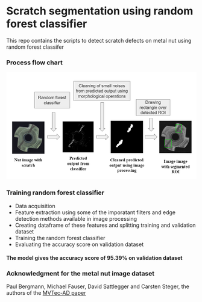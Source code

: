 # Scratch segmentation using random forest classifier
This repo contains the scripts to detect scratch defects on metal nut using random forest classifer

### Process flow chart
![Predicted sample](https://github.com/shubh-tiwari/random-forest-scratch-segmentation/blob/main/flow_chart/flowchart.png)

### Training random forest classifier
- Data acquisition
- Feature extraction using some of the imporatant filters and edge detection methods available in image processing
- Creating dataframe of these features and splitting training and validation dataset
- Training the random forest classifier
- Evaluating the accuracy score on validation dataset

#### The model gives the accuracy score of 95.39% on validation dataset

### Acknowledgment for the metal nut image dataset
Paul Bergmann, Michael Fauser, David Sattlegger and Carsten Steger, the authors of the [MVTec-AD paper](#https://openaccess.thecvf.com/content_CVPR_2019/papers/Bergmann_MVTec_AD_--_A_Comprehensive_Real-World_Dataset_for_Unsupervised_Anomaly_CVPR_2019_paper.pdf)
